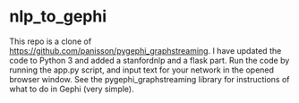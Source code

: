 # nlp_to_gephi

This repo is a clone of https://github.com/panisson/pygephi_graphstreaming. I have updated the code to Python 3 and added a stanfordnlp and a flask part. Run the code by running the app.py script, and input text for your network in the opened browser window. See the pygephi_graphstreaming library for instructions of what to do in Gephi (very simple).
